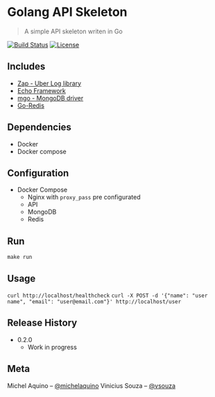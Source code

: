 # Golang API Skeleton
> A simple API skeleton writen in Go


[![Build Status](https://travis-ci.org/michelaquino/golang_api_skeleton.svg?branch=master)](https://travis-ci.org/michelaquino/golang_api_skeleton)
[![License][license-image]][license-url]


## Includes
  - [Zap - Uber Log library](https://github.com/uber-go/zap)
  - [Echo Framework](https://github.com/labstack/echo)
  - [mgo - MongoDB driver](https://github.com/go-mgo/mgo/tree/v2)
  - [Go-Redis](github.com/go-redis/redis)

## Dependencies

- Docker
- Docker compose

## Configuration
- Docker Compose
    - Nginx with `proxy_pass` pre configurated
    - API
    - MongoDB
    - Redis

## Run
`make run`

## Usage
`curl http://localhost/healthcheck`
`curl -X POST -d '{"name": "user name", "email": "user@email.com"}' http://localhost/user`

## Release History

* 0.2.0
    * Work in progress

## Meta

Michel Aquino – [@michelaquino](https://github.com/michelaquino)
Vinicius Souza – [@vsouza](https://github.com/vsouza)


[license-image]: https://img.shields.io/badge/License-GPL3.0-blue.svg
[license-url]: LICENSE
[travis-image]: https://img.shields.io/travis/michelaquinoe/golang_api_skeleton/master.svg
[travis-url]: https://travis-ci.org/michelaquino/golang_api_skeleton

